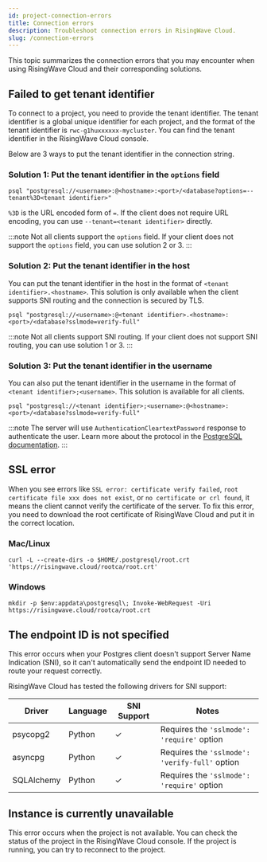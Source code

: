 ```yaml
---
id: project-connection-errors
title: Connection errors
description: Troubleshoot connection errors in RisingWave Cloud.
slug: /connection-errors
---
```

This topic summarizes the connection errors that you may encounter when using RisingWave Cloud and their corresponding solutions.

## Failed to get tenant identifier

To connect to a project, you need to provide the tenant identifier. The tenant identifier is a global unique identifier for each project, and the format of the tenant identifier is `rwc-g1huxxxxxx-mycluster`. You can find the tenant identifier in the RisingWave Cloud console.

Below are 3 ways to put the tenant identifier in the connection string.

### Solution 1: Put the tenant identifier in the `options` field

```shell
psql "postgresql://<username>:@<hostname>:<port>/<database?options=--tenant%3D<tenant identifier>"
```

`%3D` is the URL encoded form of `=`. If the client does not require URL encoding, you can use `--tenant=<tenant identifier>` directly.

:::note
Not all clients support the `options` field. If your client does not support the `options` field, you can use solution 2 or 3.
:::

### Solution 2: Put the tenant identifier in the host

You can put the tenant identifier in the host in the format of `<tenant identifier>.<hostname>`.
This solution is only available when the client supports SNI routing and the connection is secured by TLS. 

```shell
psql "postgresql://<username>:@<tenant identifier>.<hostname>:<port>/<database?sslmode=verify-full"
```

:::note
Not all clients support SNI routing. If your client does not support SNI routing, you can use solution 1 or 3.
:::

### Solution 3: Put the tenant identifier in the username

You can also put the tenant identifier in the username in the format of `<tenant identifier>;<username>`. This solution is available for all clients. 

```shell
psql "postgresql://<tenant identifier>;<username>:@<hostname>:<port>/<database?sslmode=verify-full"
```

:::note
The server will use `AuthenticationCleartextPassword` response to authenticate the user. Learn more about the protocol in the [PostgreSQL documentation](https://www.postgresql.org/docs/current/protocol-flow.html).
:::

## SSL error

When you see errors like `SSL error: certificate verify failed`, `root certificate file xxx does not exist`, or `no certificate or crl found`, it means the client cannot verify the certificate of the server. To fix this error, you need to download the root certificate of RisingWave Cloud and put it in the correct location.

### Mac/Linux

```shell
curl -L --create-dirs -o $HOME/.postgresql/root.crt 'https://risingwave.cloud/rootca/root.crt'
```

### Windows

```shell
mkdir -p $env:appdata\postgresql\; Invoke-WebRequest -Uri https://risingwave.cloud/rootca/root.crt
```

## The endpoint ID is not specified

This error occurs when your Postgres client doesn't support Server Name Indication (SNI), so it can't automatically send the endpoint ID needed to route your request correctly.

RisingWave Cloud has tested the following drivers for SNI support:

| Driver               | Language | SNI Support | Notes                                      |
|----------------------|----------|-------------|--------------------------------------------|
| psycopg2                |   Python     | ✓            |    Requires the `'sslmode': 'require'` option                                        |
| asyncpg             | Python   | ✓           | Requires the `'sslmode': 'verify-full'` option |
| SQLAlchemy    | Python       | ✓           | Requires the `'sslmode': 'require'` option |

## Instance is currently unavailable

This error occurs when the project is not available. You can check the status of the project in the RisingWave Cloud console. If the project is running, you can try to reconnect to the project.
